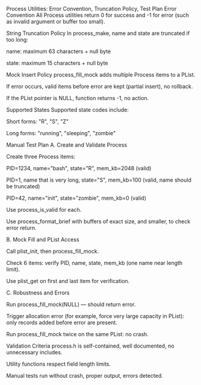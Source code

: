 Process Utilities: Error Convention, Truncation Policy, Test Plan
Error Convention
All Process utilities return 0 for success and -1 for error (such as invalid argument or buffer too small).

String Truncation Policy
In process_make, name and state are truncated if too long:

name: maximum 63 characters + null byte

state: maximum 15 characters + null byte

Mock Insert Policy
process_fill_mock adds multiple Process items to a PList.

If error occurs, valid items before error are kept (partial insert), no rollback.

If the PList pointer is NULL, function returns -1, no action.

Supported States
Supported state codes include:

Short forms: "R", "S", "Z"

Long forms: "running", "sleeping", "zombie"

Manual Test Plan
A. Create and Validate Process

Create three Process items:

PID=1234, name="bash", state="R", mem_kb=2048 (valid)

PID=1, name that is very long, state="S", mem_kb=100 (valid, name should be truncated)

PID=42, name="init", state="zombie", mem_kb=0 (valid)

Use process_is_valid for each.

Use process_format_brief with buffers of exact size, and smaller, to check error return.

B. Mock Fill and PList Access

Call plist_init, then process_fill_mock.

Check 6 items: verify PID, name, state, mem_kb (one name near length limit).

Use plist_get on first and last item for verification.

C. Robustness and Errors

Run process_fill_mock(NULL) — should return error.

Trigger allocation error (for example, force very large capacity in PList): only records added before error are present.

Run process_fill_mock twice on the same PList: no crash.

Validation Criteria
process.h is self-contained, well documented, no unnecessary includes.

Utility functions respect field length limits.

Manual tests run without crash, proper output, errors detected.